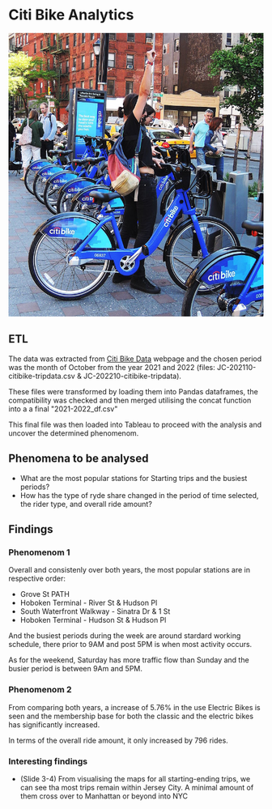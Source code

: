 # Citi Bike Analytics

![Citi-Bikes](Images/citi-bike-station-bikes.jpg)

## ETL

The data was extracted from [Citi Bike Data](https://www.citibikenyc.com/system-data) webpage and the chosen period was the month of October from the year 2021 and 2022 (files: JC-202110-citibike-tripdata.csv & JC-202210-citibike-tripdata).

These files were transformed by loading them into Pandas dataframes, the compatibility was checked and then merged utilising the concat function into a a final "2021-2022_df.csv"

This final file was then loaded into Tableau to proceed with the analysis and uncover the determined phenomenom.

## Phenomena to be analysed

* What are the most popular stations for Starting trips and the busiest periods?
* How has the type of ryde share changed in the period of time selected, the rider type, and overall ride amount?

## Findings

### Phenomenom 1

Overall and consistenly over both years,  the most popular stations are in respective order:

- Grove St PATH
- Hoboken Terminal - River St & Hudson Pl
- South Waterfront Walkway - Sinatra Dr & 1 St
- Hoboken Terminal - Hudson St & Hudson Pl

And the busiest periods during the week are around stardard working schedule, there prior to 9AM and post 5PM is when most activity occurs.

As for the weekend, Saturday has more traffic flow than Sunday and the busier period is between 9Am and 5PM.

### Phenomenom 2

From comparing both years, a increase of 5.76% in the use Electric Bikes is seen and the membership base for both the classic and the electric bikes has significantly increased.

In terms of the overall ride amount, it only increased by 796 rides.

### Interesting findings

* (Slide 3-4)  From visualising the maps for all starting-ending trips, we can see tha most trips remain within Jersey City. A minimal amount of them cross over to Manhattan or beyond into NYC
